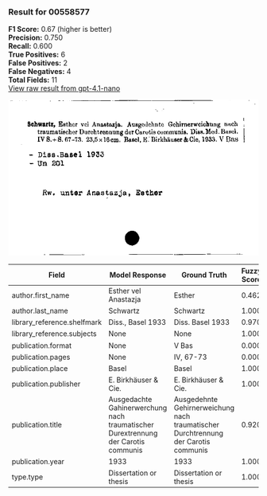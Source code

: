 ### Result for 00558577
**F1 Score:** 0.67 (higher is better)<br>**Precision:** 0.750<br>**Recall:** 0.600<br>**True Positives:** 6<br>**False Positives:** 2<br>**False Negatives:** 4<br>**Total Fields:** 11<br>[View raw result from gpt-4.1-nano](https://github.com/RISE-UNIBAS/humanities_data_benchmark/blob/main/results/2025-09-02/T0162/request_T0162_00558577.json)

<img src="https://github.com/RISE-UNIBAS/humanities_data_benchmark/blob/main/benchmarks/zettelkatalog/images/00558577.jpg?raw=true" alt="00558577" width="600px">

| Field | Model Response | Ground Truth | Fuzzy Score | Match |
|-------|----------------|--------------|-------------|-------|
| author.first_name | Esther vel Anastazja | Esther | 0.462 | ❌ |
| author.last_name | Schwartz | Schwartz | 1.000 | ✅ |
| library_reference.shelfmark | Diss., Basel 1933 | Diss. Basel 1933 | 0.970 | ✅ |
| library_reference.subjects | None | None | 1.000 | ✅ |
| publication.format | None | V Bas | 0.000 | ❌ |
| publication.pages | None | IV, 67-73 | 0.000 | ❌ |
| publication.place | Basel | Basel | 1.000 | ✅ |
| publication.publisher | E. Birkhäuser & Cie. | E. Birkhäuser & Cie. | 1.000 | ✅ |
| publication.title | Ausgedachte Gahinerwerchung nach traumatischer Durextrennung der Carotis communis | Ausgedehnte Gehirnerweichung nach traumatischer Durchtrennung der Carotis communis | 0.920 | ❌ |
| publication.year | 1933 | 1933 | 1.000 | ✅ |
| type.type | Dissertation or thesis | Dissertation or thesis | 1.000 | ✅ |
